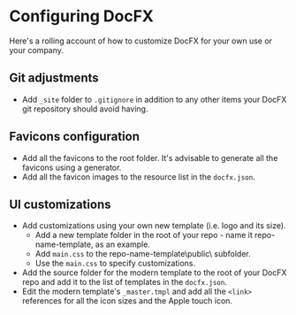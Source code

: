 # Configuring DocFX

Here's a rolling account of how to customize DocFX for your own use or your company.

## Git adjustments
- Add ``_site`` folder to ``.gitignore`` in addition to any other items your DocFX git repository should avoid having.

## Favicons configuration
- Add all the favicons to the root folder.  It's advisable to generate all the favicons using a generator.
- Add all the favicon images to the resource list in the ``docfx.json``.

## UI customizations
- Add customizations using your own new template (i.e. logo and its size).
    - Add a new template folder in the root of your repo - name it repo-name-template, as an example.
    - Add ``main.css`` to the repo-name-template\public\ subfolder.
    - Use the ``main.css`` to specify customizations.
- Add the source folder for the modern template to the root of your DocFX repo and add it to the list of templates in the ``docfx.json``.
- Edit the modern template's ``_master.tmpl`` and add all the ``<link>`` references for all the icon sizes and the Apple touch icon.
